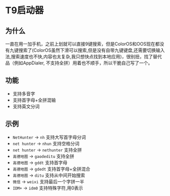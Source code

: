 # T9启动器

## 为什么
一直在用一加手机，之前上划就可以直接9键搜索，但是ColorOS和OOS现在都没有九键搜索了(ColorOS虽然下滑可以搜索,但是没有自带九键键盘,还需要切换输入法,搜索速度也不快,内容也太复杂,我只想快点找到本地应用)，很别扭，找了替代品（例如AppDialer, 不支持全拼）用着也不顺手，所以干脆自己写了一个。

## 功能
- 支持多音字
- 支持首字母+全拼混输
- 支持英文分词

## 示例
- `NetHunter` -> `nh` 支持大写首字母分词
- `net hunter` -> `nhun` 支持空格分词
- `net hunter` -> `nethunter` 支持全拼
- `高德地图` -> `gaodeditu` 支持全拼
- `高德地图` -> `gddt` 支持首字母
- `高德地图` -> `gdedt` 支持首字母+全拼混合
- `高德地图` -> `ditu` 支持从中间开始搜索
- `微信` -> `weixi` 支持最后一个字拼一半
- `IDM+` -> `idm0` 支持特殊字符,用0表示
